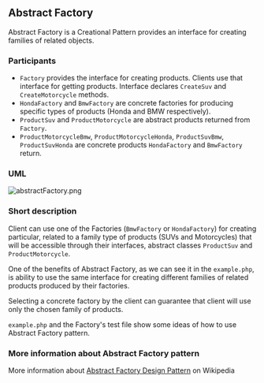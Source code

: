 ## Abstract Factory

Abstract Factory is a Creational Pattern provides an interface for creating families of related objects.

### Participants

* `Factory` provides the interface for creating products. Clients use that interface for getting products. Interface declares `CreateSuv` and `CreateMotorcycle` methods.
* `HondaFactory` and `BmwFactory`  are concrete factories for producing specific types of products (Honda and BMW respectively).
* `ProductSuv` and `ProductMotorcycle` are abstract products returned from `Factory`.
* `ProductMotorcycleBmw`, `ProductMotorcycleHonda`, `ProductSuvBmw`, `ProductSuvHonda` are concrete products `HondaFactory` and `BmwFactory` return.

### UML

![abstractFactory.png](https://github.com/jack-zuban/design-patterns/blob/master/images/abstractFactory.png)

### Short description

Client can use one of the Factories (`BmwFactory` or `HondaFactory`) for creating particular, related to a family type of products (SUVs and Motorcycles) that will be accessible through their interfaces, abstract classes `ProductSuv` and `ProductMotorcycle`.

One of the benefits of Abstract Factory, as we can see it in the `example.php`, is ability to use the same interface for creating different families of related products produced by their factories.

Selecting a concrete factory by the client can guarantee that client will use only the chosen family of products.

`example.php` and the Factory's test file show some ideas of how to use Abstract Factory pattern.

### More information about Abstract Factory pattern

More information about [Abstract Factory Design Pattern](https://en.wikipedia.org/wiki/Abstract_factory_pattern) on Wikipedia
